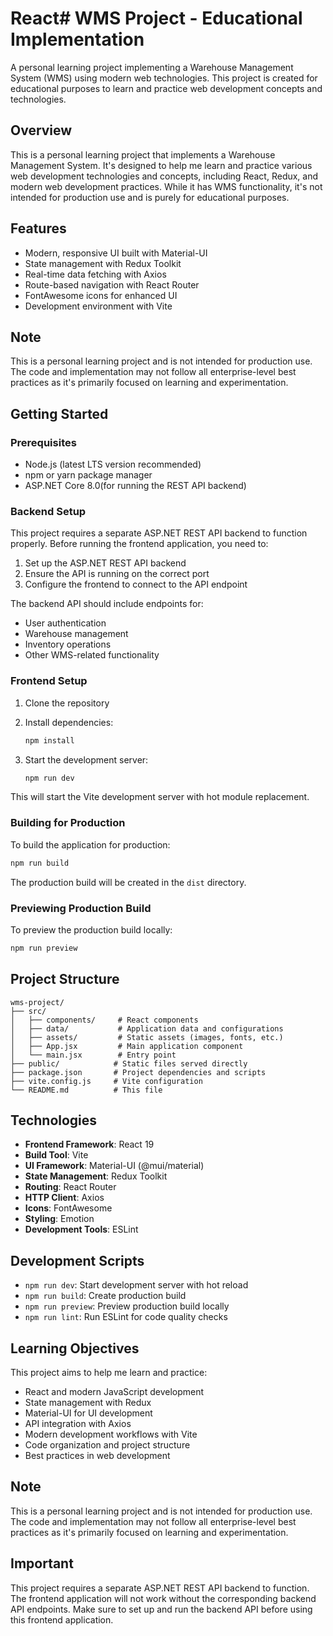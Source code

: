 # React# WMS Project - Educational Implementation

A personal learning project implementing a Warehouse Management System (WMS) using modern web technologies. This project is created for educational purposes to learn and practice web development concepts and technologies.

## Overview

This is a personal learning project that implements a Warehouse Management System. It's designed to help me learn and practice various web development technologies and concepts, including React, Redux, and modern web development practices. While it has WMS functionality, it's not intended for production use and is purely for educational purposes.

## Features

- Modern, responsive UI built with Material-UI
- State management with Redux Toolkit
- Real-time data fetching with Axios
- Route-based navigation with React Router
- FontAwesome icons for enhanced UI
- Development environment with Vite

## Note

This is a personal learning project and is not intended for production use. The code and implementation may not follow all enterprise-level best practices as it's primarily focused on learning and experimentation.

## Getting Started

### Prerequisites

- Node.js (latest LTS version recommended)
- npm or yarn package manager
- ASP.NET Core 8.0(for running the REST API backend)

### Backend Setup

This project requires a separate ASP.NET REST API backend to function properly. Before running the frontend application, you need to:

1. Set up the ASP.NET REST API backend
2. Ensure the API is running on the correct port
3. Configure the frontend to connect to the API endpoint

The backend API should include endpoints for:
- User authentication
- Warehouse management
- Inventory operations
- Other WMS-related functionality

### Frontend Setup

1. Clone the repository
2. Install dependencies:
   ```bash
   npm install
   ```

3. Start the development server:
   ```bash
   npm run dev
   ```

This will start the Vite development server with hot module replacement.

### Building for Production

To build the application for production:

```bash
npm run build
```

The production build will be created in the `dist` directory.

### Previewing Production Build

To preview the production build locally:

```bash
npm run preview
```

## Project Structure

```
wms-project/
├── src/
│   ├── components/     # React components
│   ├── data/           # Application data and configurations
│   ├── assets/         # Static assets (images, fonts, etc.)
│   ├── App.jsx         # Main application component
│   └── main.jsx        # Entry point
├── public/            # Static files served directly
├── package.json       # Project dependencies and scripts
├── vite.config.js     # Vite configuration
└── README.md          # This file
```

## Technologies

- **Frontend Framework**: React 19
- **Build Tool**: Vite
- **UI Framework**: Material-UI (@mui/material)
- **State Management**: Redux Toolkit
- **Routing**: React Router
- **HTTP Client**: Axios
- **Icons**: FontAwesome
- **Styling**: Emotion
- **Development Tools**: ESLint

## Development Scripts

- `npm run dev`: Start development server with hot reload
- `npm run build`: Create production build
- `npm run preview`: Preview production build locally
- `npm run lint`: Run ESLint for code quality checks

## Learning Objectives

This project aims to help me learn and practice:

- React and modern JavaScript development
- State management with Redux
- Material-UI for UI development
- API integration with Axios
- Modern development workflows with Vite
- Code organization and project structure
- Best practices in web development

## Note

This is a personal learning project and is not intended for production use. The code and implementation may not follow all enterprise-level best practices as it's primarily focused on learning and experimentation.

## Important

This project requires a separate ASP.NET REST API backend to function. The frontend application will not work without the corresponding backend API endpoints. Make sure to set up and run the backend API before using this frontend application.
